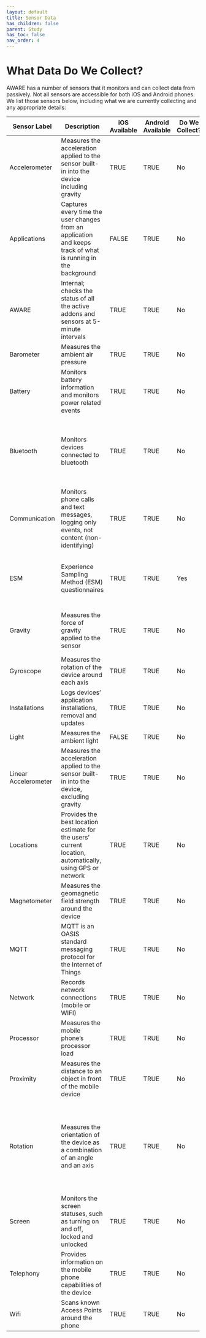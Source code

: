 ```yaml
---
layout: default
title: Sensor Data
has_children: false
parent: Study
has_toc: false
nav_order: 4
---
```


# What Data Do We Collect?

AWARE has a number of sensors that it monitors and can collect data from passively. Not all sensors are accessible for both iOS and Android phones. We list those sensors below, including what we are currently collecting and any appropriate details:

| Sensor Label         | Description                                                                                                   | iOS Available | Android Available | Do We Collect? | Notes                                                                                                                                                                                  |
|----------------------|---------------------------------------------------------------------------------------------------------------|---------------|-------------------|----------------|----------------------------------------------------------------------------------------------------------------------------------------------------------------------------------------|
| Accelerometer        | Measures the acceleration applied to the sensor built-in into the device including gravity                    | TRUE          | TRUE              | No             | High sample rate can quickly blow up disk space                                                                                                                                        |
| Applications         | Captures every time the user changes from an application and keeps track of what is running in the background | FALSE         | TRUE              | No             |                                                                                                                                                                                        |
| AWARE                | Internal; checks the status of all the active addons and sensors at 5-minute intervals                        | TRUE          | TRUE              | No             |                                                                                                                                                                                        |
| Barometer            | Measures the ambient air pressure                                                                             | TRUE          | TRUE              | No             |                                                                                                                                                                                        |
| Battery              | Monitors battery information and monitors power related events                                                | TRUE          | TRUE              | No             |                                                                                                                                                                                        |
| Bluetooth            | Monitors devices connected to bluetooth                                                                       | TRUE          | TRUE              | No             | iOS & Android differ in deployment and security requirements, but outputs are simple and do not disclose usage information                                                             |
| Communication        | Monitors phone calls and text messages, logging only events, not content (non-identifying)                    | TRUE          | TRUE              | No             | iOS only captures call events                                                                                                                                                          |
| ESM                  | Experience Sampling Method (ESM) questionnaires                                                               | TRUE          | TRUE              | Yes            | iOS and Android are deployed in separate plugins and stored in separate tables (iOS: "esm", Android: "esms")                                                                           |
| Gravity              | Measures the force of gravity applied to the sensor                                                           | TRUE          | TRUE              | No             | When a device is at rest, the gravity sensor should measure equally as the accelerometer.                                                                                              |
| Gyroscope            | Measures the rotation of the device around each axis                                                          | TRUE          | TRUE              | No             |                                                                                                                                                                                        |
| Installations        | Logs devices’ application installations, removal and updates                                                  | TRUE          | TRUE              | No             | Used to leverage other sensors (e.g. routine checking if X is installed)                                                                                                               |
| Light                | Measures the ambient light                                                                                    | FALSE         | TRUE              | No             |                                                                                                                                                                                        |
| Linear Accelerometer | Measures the acceleration applied to the sensor built-in into the device, excluding gravity                   | TRUE          | TRUE              | No             | Similar to accelerometer                                                                                                                                                               |
| Locations            | Provides the best location estimate for the users’ current location, automatically, using GPS or network      | TRUE          | TRUE              | No             |                                                                                                                                                                                        |
| Magnetometer         | Measures the geomagnetic field strength around the device                                                     | TRUE          | TRUE              | No             |                                                                                                                                                                                        |
| MQTT                 | MQTT is an OASIS standard messaging protocol for the Internet of Things                                       | TRUE          | TRUE              | No             | Used for broadcasting messages/configs amongst devices                                                                                                                                 |
| Network              | Records network connections (mobile or WIFI)                                                                  | TRUE          | TRUE              | No             | "Network_traffic" table unmonitored                                                                                                                                                    |
| Processor            | Measures the mobile phone’s processor load                                                                    | TRUE          | TRUE              | No             |                                                                                                                                                                                        |
| Proximity            | Measures the distance to an object in front of the mobile device                                              | TRUE          | TRUE              | No             | iOS capturing may be incorrectly represented                                                                                                                                           |
| Rotation             | Measures the orientation of the device as a combination of an angle and an axis                               | TRUE          | TRUE              | No             | Can be used for a wide range of motion-related tasks, such as detecting gestures, monitoring angular change, and monitoring relative orientation changes                               |
| Screen               | Monitors the screen statuses, such as turning on and off, locked and unlocked                                 | TRUE          | TRUE              | No             |                                                                                                                                                                                        |
| Telephony            | Provides information on the mobile phone capabilities of the device                                           | TRUE          | TRUE              | No             | Mostly mobile data configuration and communication with cell towers                                                                                                                    |
| Wifi                 | Scans known Access Points around the phone                                                                    | TRUE          | TRUE              | No             | Mostly device ID information                                                                                                                                                           |